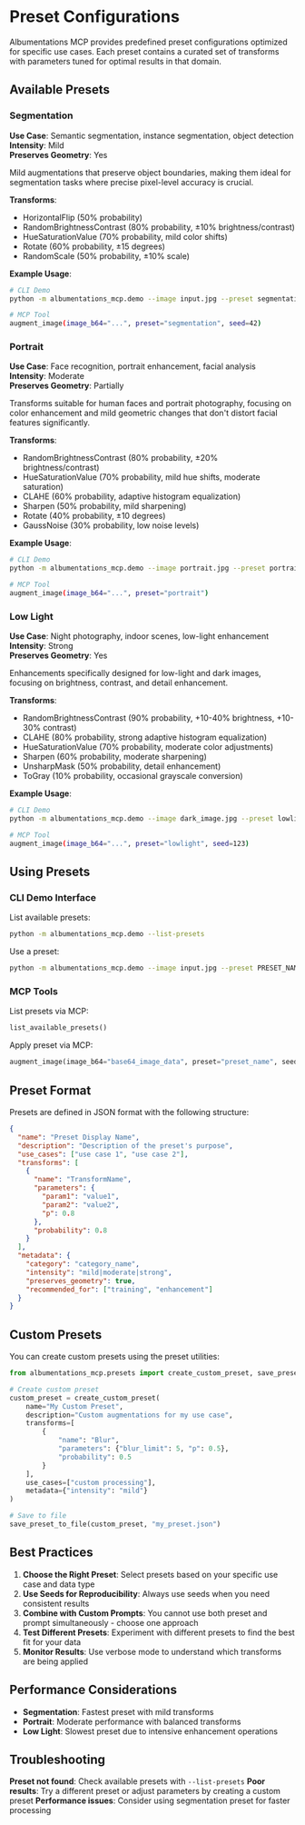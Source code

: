 # Preset Configurations

Albumentations MCP provides predefined preset configurations optimized for specific use cases. Each preset contains a curated set of transforms with parameters tuned for optimal results in that domain.

## Available Presets

### Segmentation

**Use Case**: Semantic segmentation, instance segmentation, object detection  
**Intensity**: Mild  
**Preserves Geometry**: Yes

Mild augmentations that preserve object boundaries, making them ideal for segmentation tasks where precise pixel-level accuracy is crucial.

**Transforms**:

- HorizontalFlip (50% probability)
- RandomBrightnessContrast (80% probability, ±10% brightness/contrast)
- HueSaturationValue (70% probability, mild color shifts)
- Rotate (60% probability, ±15 degrees)
- RandomScale (50% probability, ±10% scale)

**Example Usage**:

```bash
# CLI Demo
python -m albumentations_mcp.demo --image input.jpg --preset segmentation --seed 42

# MCP Tool
augment_image(image_b64="...", preset="segmentation", seed=42)
```

### Portrait

**Use Case**: Face recognition, portrait enhancement, facial analysis  
**Intensity**: Moderate  
**Preserves Geometry**: Partially

Transforms suitable for human faces and portrait photography, focusing on color enhancement and mild geometric changes that don't distort facial features significantly.

**Transforms**:

- RandomBrightnessContrast (80% probability, ±20% brightness/contrast)
- HueSaturationValue (70% probability, mild hue shifts, moderate saturation)
- CLAHE (60% probability, adaptive histogram equalization)
- Sharpen (50% probability, mild sharpening)
- Rotate (40% probability, ±10 degrees)
- GaussNoise (30% probability, low noise levels)

**Example Usage**:

```bash
# CLI Demo
python -m albumentations_mcp.demo --image portrait.jpg --preset portrait --verbose

# MCP Tool
augment_image(image_b64="...", preset="portrait")
```

### Low Light

**Use Case**: Night photography, indoor scenes, low-light enhancement  
**Intensity**: Strong  
**Preserves Geometry**: Yes

Enhancements specifically designed for low-light and dark images, focusing on brightness, contrast, and detail enhancement.

**Transforms**:

- RandomBrightnessContrast (90% probability, +10-40% brightness, +10-30% contrast)
- CLAHE (80% probability, strong adaptive histogram equalization)
- HueSaturationValue (70% probability, moderate color adjustments)
- Sharpen (60% probability, moderate sharpening)
- UnsharpMask (50% probability, detail enhancement)
- ToGray (10% probability, occasional grayscale conversion)

**Example Usage**:

```bash
# CLI Demo
python -m albumentations_mcp.demo --image dark_image.jpg --preset lowlight --seed 123

# MCP Tool
augment_image(image_b64="...", preset="lowlight", seed=123)
```

## Using Presets

### CLI Demo Interface

List available presets:

```bash
python -m albumentations_mcp.demo --list-presets
```

Use a preset:

```bash
python -m albumentations_mcp.demo --image input.jpg --preset PRESET_NAME [--seed SEED] [--verbose]
```

### MCP Tools

List presets via MCP:

```python
list_available_presets()
```

Apply preset via MCP:

```python
augment_image(image_b64="base64_image_data", preset="preset_name", seed=42)
```

## Preset Format

Presets are defined in JSON format with the following structure:

```json
{
  "name": "Preset Display Name",
  "description": "Description of the preset's purpose",
  "use_cases": ["use case 1", "use case 2"],
  "transforms": [
    {
      "name": "TransformName",
      "parameters": {
        "param1": "value1",
        "param2": "value2",
        "p": 0.8
      },
      "probability": 0.8
    }
  ],
  "metadata": {
    "category": "category_name",
    "intensity": "mild|moderate|strong",
    "preserves_geometry": true,
    "recommended_for": ["training", "enhancement"]
  }
}
```

## Custom Presets

You can create custom presets using the preset utilities:

```python
from albumentations_mcp.presets import create_custom_preset, save_preset_to_file

# Create custom preset
custom_preset = create_custom_preset(
    name="My Custom Preset",
    description="Custom augmentations for my use case",
    transforms=[
        {
            "name": "Blur",
            "parameters": {"blur_limit": 5, "p": 0.5},
            "probability": 0.5
        }
    ],
    use_cases=["custom processing"],
    metadata={"intensity": "mild"}
)

# Save to file
save_preset_to_file(custom_preset, "my_preset.json")
```

## Best Practices

1. **Choose the Right Preset**: Select presets based on your specific use case and data type
2. **Use Seeds for Reproducibility**: Always use seeds when you need consistent results
3. **Combine with Custom Prompts**: You cannot use both preset and prompt simultaneously - choose one approach
4. **Test Different Presets**: Experiment with different presets to find the best fit for your data
5. **Monitor Results**: Use verbose mode to understand which transforms are being applied

## Performance Considerations

- **Segmentation**: Fastest preset with mild transforms
- **Portrait**: Moderate performance with balanced transforms
- **Low Light**: Slowest preset due to intensive enhancement operations

## Troubleshooting

**Preset not found**: Check available presets with `--list-presets`
**Poor results**: Try a different preset or adjust parameters by creating a custom preset
**Performance issues**: Consider using segmentation preset for faster processing
